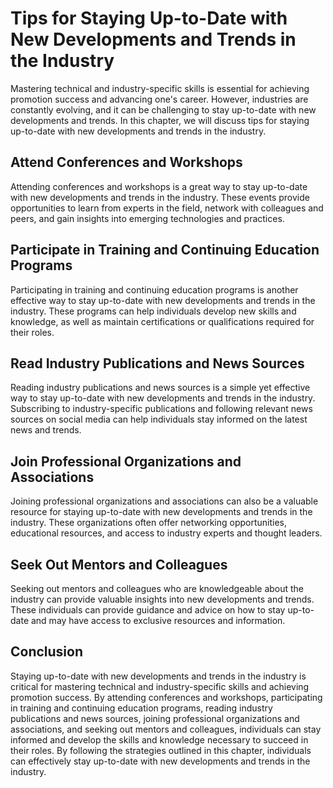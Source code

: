 Tips for Staying Up-to-Date with New Developments and Trends in the Industry
=========================================================================================================================================

Mastering technical and industry-specific skills is essential for achieving promotion success and advancing one's career. However, industries are constantly evolving, and it can be challenging to stay up-to-date with new developments and trends. In this chapter, we will discuss tips for staying up-to-date with new developments and trends in the industry.

Attend Conferences and Workshops
--------------------------------

Attending conferences and workshops is a great way to stay up-to-date with new developments and trends in the industry. These events provide opportunities to learn from experts in the field, network with colleagues and peers, and gain insights into emerging technologies and practices.

Participate in Training and Continuing Education Programs
---------------------------------------------------------

Participating in training and continuing education programs is another effective way to stay up-to-date with new developments and trends in the industry. These programs can help individuals develop new skills and knowledge, as well as maintain certifications or qualifications required for their roles.

Read Industry Publications and News Sources
-------------------------------------------

Reading industry publications and news sources is a simple yet effective way to stay up-to-date with new developments and trends in the industry. Subscribing to industry-specific publications and following relevant news sources on social media can help individuals stay informed on the latest news and trends.

Join Professional Organizations and Associations
------------------------------------------------

Joining professional organizations and associations can also be a valuable resource for staying up-to-date with new developments and trends in the industry. These organizations often offer networking opportunities, educational resources, and access to industry experts and thought leaders.

Seek Out Mentors and Colleagues
-------------------------------

Seeking out mentors and colleagues who are knowledgeable about the industry can provide valuable insights into new developments and trends. These individuals can provide guidance and advice on how to stay up-to-date and may have access to exclusive resources and information.

Conclusion
----------

Staying up-to-date with new developments and trends in the industry is critical for mastering technical and industry-specific skills and achieving promotion success. By attending conferences and workshops, participating in training and continuing education programs, reading industry publications and news sources, joining professional organizations and associations, and seeking out mentors and colleagues, individuals can stay informed and develop the skills and knowledge necessary to succeed in their roles. By following the strategies outlined in this chapter, individuals can effectively stay up-to-date with new developments and trends in the industry.
